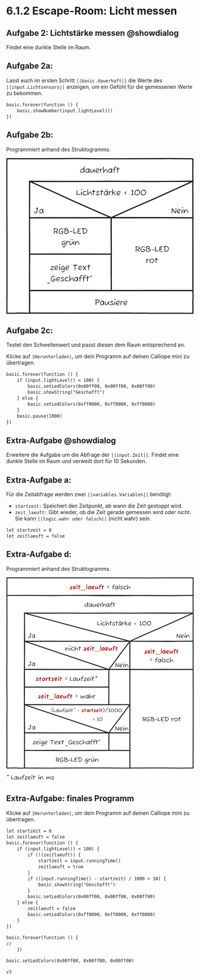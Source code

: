 # 6.1.2 Escape-Room: Licht messen

## Aufgabe 2: Lichtstärke messen @showdialog
Findet eine dunkle Stelle im Raum.

## Aufgabe 2a:

Lasst euch im ersten Schritt ``||basic.dauerhaft||`` die Werte des ``||input.Lichtsensors||`` anzeigen, um ein Gefühl für die gemessenen Werte zu bekommen.

```blocks
basic.forever(function () {
    basic.showNumber(input.lightLevel())
})
```

## Aufgabe 2b:

Programmiert anhand des Struktogramms.

![image](../static/images/escaperoom-licht-messen.png)

## Aufgabe 2c:

Testet den Schwellenwert und passt diesen dem Raum entsprechend an.

Klicke auf ``|Herunterladen|``, um dein Programm auf deinen Calliope mini zu übertragen.

```blocks
basic.forever(function () {
    if (input.lightLevel() < 100) {
        basic.setLedColors(0x00ff00, 0x00ff00, 0x00ff00)
        basic.showString("Geschafft")
    } else {
        basic.setLedColors(0xff0000, 0xff0000, 0xff0000)
    }
    basic.pause(1000)
})

```

## Extra-Aufgabe @showdialog

Erweitere die Aufgabe um die Abfrage der ``||input.Zeit||``.
Findet eine dunkle Stelle im Raum und verweilt dort für 10 Sekunden.

## Extra-Aufgabe a:  

Für die Zeitabfrage werden zwei ``||variables.Variablen||`` benötigt:
- ``startzeit:`` Speichert den Zeitpunkt, ab wann die Zeit gestoppt wird.
- ``zeit_laeuft:`` Gibt wieder, ob die Zeit gerade gemessen wird oder nicht.
Sie kann ``||logic.wahr oder falsch||`` (nicht wahr) sein.

```blocks
let startzeit = 0
let zeitlaeuft = false
```

## Extra-Aufgabe d: 

Programmiert anhand des Struktogramms.

![image](../static/images/escaperoom-licht-messen-extra.png)

## Extra-Aufgabe: finales Programm

Klicke auf ``|Herunterladen|``, um dein Programm auf deinen Calliope mini zu übertragen.

```blocks
let startzeit = 0
let zeitlaeuft = false
basic.forever(function () {
    if (input.lightLevel() < 100) {
        if (!(zeitlaeuft)) {
            startzeit = input.runningTime()
            zeitlaeuft = true
        }
        if ((input.runningTime() - startzeit) / 1000 > 10) {
            basic.showString("Geschafft")
        }
        basic.setLedColors(0x00ff00, 0x00ff00, 0x00ff00)
    } else {
        zeitlaeuft = false
        basic.setLedColors(0xff0000, 0xff0000, 0xff0000)
    }
})
```

```template
basic.forever(function () {
//
    })
```

```ghost
basic.setLedColors(0x00ff00, 0x00ff00, 0x00ff00)
```

```package
v3
```